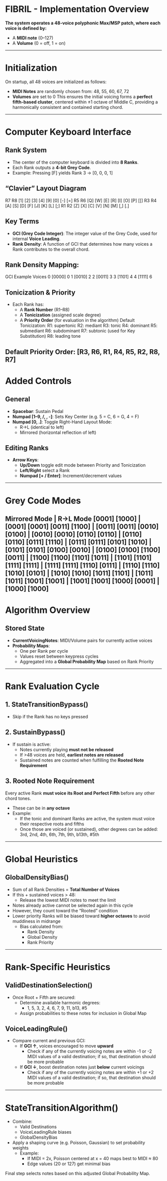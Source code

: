 # FIBRIL - Implementation Overview
**The system operates a 48-voice polyphonic Max/MSP patch, where each voice is defined by:**
- A **MIDI note** (0–127)
- A **Volume** (0 = off, 1 = on)
---
# Initialization
On startup, all 48 voices are initialized as follows:
- **MIDI Notes** are randomly chosen from: 48, 55, 60, 67, 72
- **Volumes** are set to 0
This ensures the initial voicing forms a **perfect fifth-based cluster**, centered within ±1 octave of Middle C, providing a harmonically consistent and contained starting chord.
---
# Computer Keyboard Interface
## Rank System
- The center of the computer keyboard is divided into **8 Ranks**.
- Each Rank outputs a **4-bit Grey Code**.
- Example: Pressing [F] yields Rank 3 → [0, 0, 0, 1]
## “Clavier” Layout Diagram

   R7                                         R8
[1] [2] [3] [4]                            [9] [0] [-] [=]
       R5                                R6
    [Q] [W] [E] [R]                    [I] [O] [P] [[]
            R3                         R4
        [A] [S] [D] [F]            [J] [K] [L] [;]
                 R1                  R2
            [Z] [X] [C] [V]    [N] [M] [,] [.]
## Key Terms
- **GCI (Grey Code Integer)**: The integer value of the Grey Code, used for internal **Voice Leading**.
- **Rank Density**: A function of GCI that determines how many voices a Rank contributes to the overall chord.
## Rank Density Mapping:
GCI       Example      Voices
0         [0000]         0
1         [0010]         2
2         [0011]         3
3         [1101]         4
4         [1111]         6
## Tonicization & Priority
- Each Rank has:
    - A **Rank Number** (R1–R8)
    - A **Tonicization** (assigned scale degree)
    - A **Priority Order** (for evaluation in the algorithm)
Default Tonicization:
R1: supertonic
R2: mediant
R3: tonic
R4: dominant
R5: submediant
R6: subdominant
R7: subtonic (used for Key Substitution)
R8: leading tone

Default Priority Order:
[R3, R6, R1, R4, R5, R2, R8, R7]
---
# Added Controls
## General
- **Spacebar**: Sustain Pedal
- **Numpad [1–9, /, , -]**: Sets Key Center (e.g. 5 = C, 6 = G, 4 = F)
- **Numpad [0, .]**: Toggle Right-Hand Layout Mode:
    - R->L (identical to left)
    - Mirrored (horizontal reflection of left)
## Editing Ranks
- **Arrow Keys**:
    - **Up/Down** toggle edit mode between Priority and Tonicization
    - **Left/Right** select a Rank
    - **Numpad [+ / Enter]**: Increment/decrement values
---
# Grey Code Modes

Mirrored Mode      |       R->L Mode
[0001]  [1000]     |    [0001]  [0001]
[0011]  [1100]     |    [0011]  [0011]
[0010]  [0100]     |    [0010]  [0010]
[0110]  [0110]     |    [0110]  [0110]
[0111]  [1110]     |    [0111]  [0111] 
[0101]  [1010]     |    [0101]  [0101]
[0100]  [0010]     |    [0100]  [0100]
[1100]  [0011]     |    [1100]  [1100]
[1101]  [1011]     |    [1101]  [1101]
[1111]  [1111]     |    [1111]  [1111]
[1110]  [0111]     |    [1110]  [1110]
[1010]  [0101]     |    [1010]  [1010]
[1011]  [1101]     |    [1011]  [1011]
[1001]  [1001]     |    [1001]  [1001]
[1000]  [0001]     |    [1000]  [1000]
---
# Algorithm Overview
## Stored State
- **CurrentVoicingNotes**: MIDI/Volume pairs for currently active voices
- **Probability Maps**:
    - One per Rank per cycle
    - Values reset between keypress cycles
    - Aggregated into a **Global Probability Map** based on Rank Priority
---
# Rank Evaluation Cycle
## 1. StateTransitionBypass()
- Skip if the Rank has no keys pressed
## 2. SustainBypass()
- If sustain is active:
    - Notes currently playing **must not be released**
    - If >48 voices are held, **earliest notes are released**
    - Sustained notes are counted when fulfilling the **Rooted Note Requirement**
## 3. Rooted Note Requirement
Every active Rank **must voice its Root and Perfect Fifth** before any other chord tones.
- These can be in **any octave**
- Example:
    - If the tonic and dominant Ranks are active, the system must voice their respective roots and fifths
    - Once those are voiced (or sustained), other degrees can be added: 3rd, 2nd, 4th, 6th, 7th, 9th, b13th, #5th
---
# Global Heuristics
## GlobalDensityBias()
- Sum of all Rank Densities = **Total Number of Voices**
- If this + sustained voices > 48:
    - Release the lowest MIDI notes to meet the limit
- Notes already active cannot be selected again in this cycle
- However, they count toward the “Rooted” condition
- Lower priority Ranks will be biased toward **higher octaves** to avoid muddiness in midrange
    - Bias calculated from:
        - Rank Density
        - Global Density
        - Rank Priority
---
# Rank-Specific Heuristics
## ValidDestinationSelection()
- Once Root + Fifth are secured:
    - Determine available harmonic degrees:
        - 1, 5, 3, 2, 4, 6, 7, 9, 11, b13, #5
    - Assign probabilities to these notes for inclusion in Global Map
## VoiceLeadingRule()
- Compare current and previous GCI:
    - If **GCI ↑**, voices encouraged to move **upward**
        - Check if any of the currently voicing notes are within -1 or -2 MIDI values of a valid destination; if so, that  destination should be more probable
    - If **GCI ↓**, boost destination notes just **below** current voicings
        - Check if any of the currently voicing notes are within +1 or +2 MIDI values of a valid destination; if so, that  destination should be more probable
---
# StateTransitionAlgorithm()
- Combine:
    - Valid Destinations
    - VoiceLeadingRule biases
    - GlobalDensityBias
- Apply a shaping curve (e.g. Poisson, Gaussian) to set probability weights
    - Example:
        - If MIDI = 2x, Poisson centered at x = 40 maps best to MIDI ≈ 80
        - Edge values (20 or 127) get minimal bias

Final step selects notes based on this adjusted Global Probability Map.


